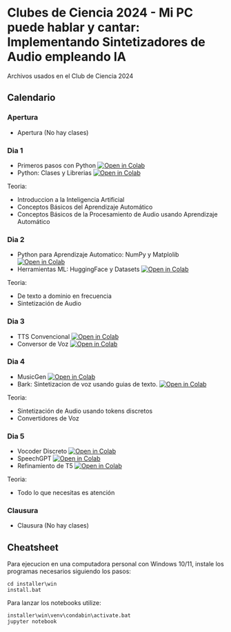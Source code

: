 # Clubes de Ciencia 2024 - Mi PC puede hablar y cantar: Implementando Sintetizadores de Audio empleando IA

Archivos usados en el Club de Ciencia 2024

## Calendario

### Apertura

- Apertura (No hay clases)

### Dia 1

- Primeros pasos con Python [![Open in Colab](https://colab.research.google.com/assets/colab-badge.svg)](https://colab.research.google.com/github/Fhrozen/2024_clubes_ciencia_sythn/blob/main/dia_1/01_python.ipynb)
- Python: Clases y Librerias [![Open in Colab](https://colab.research.google.com/assets/colab-badge.svg)](https://colab.research.google.com/github/Fhrozen/2024_clubes_ciencia_sythn/blob/main/dia_1/02_classes_libs.ipynb)

Teoria:

- Introduccion a la Inteligencia Artificial
- Conceptos Básicos del Aprendizaje Automático
- Conceptos Básicos de la Procesamiento de Audio usando Aprendizaje Automático

### Dia 2

- Python para Aprendizaje Automatico: NumPy y Matplolib [![Open in Colab](https://colab.research.google.com/assets/colab-badge.svg)](https://colab.research.google.com/github/Fhrozen/2024_clubes_ciencia_sythn/blob/main/dia_2/01_AudioProcess.ipynb)
- Herramientas ML: HuggingFace y Datasets [![Open in Colab](https://colab.research.google.com/assets/colab-badge.svg)](https://colab.research.google.com/github/Fhrozen/2024_clubes_ciencia_sythn/blob/main/dia_2/02_HF_DS.ipynb)

Teoria:

- De texto a dominio en frecuencia
- Sintetización de Audio

### Dia 3

- TTS Convencional [![Open in Colab](https://colab.research.google.com/assets/colab-badge.svg)](https://colab.research.google.com/github/Fhrozen/2024_clubes_ciencia_sythn/blob/main/dia_3/01_TTS_conventional.ipynb)
- Conversor de Voz [![Open in Colab](https://colab.research.google.com/assets/colab-badge.svg)](https://colab.research.google.com/github/Fhrozen/2024_clubes_ciencia_sythn/blob/main/dia_3/02_VoiceChanger.ipynb)

### Dia 4

- MusicGen [![Open in Colab](https://colab.research.google.com/assets/colab-badge.svg)](https://colab.research.google.com/github/Fhrozen/2024_clubes_ciencia_sythn/blob/main/dia_4/01_MusicGen.ipynb)
- Bark: Sintetizacion de voz usando guias de texto. [![Open in Colab](https://colab.research.google.com/assets/colab-badge.svg)](https://colab.research.google.com/github/Fhrozen/2024_clubes_ciencia_sythn/blob/main/dia_4/02_TTS_Discrete.ipynb)

Teoria:

- Sintetización de Audio usando tokens discretos
- Convertidores de Voz

### Dia 5

- Vocoder Discreto [![Open in Colab](https://colab.research.google.com/assets/colab-badge.svg)](https://colab.research.google.com/github/Fhrozen/2024_clubes_ciencia_sythn/blob/main/dia_5/01_Vocoder_Discrete.ipynb)
- SpeechGPT [![Open in Colab](https://colab.research.google.com/assets/colab-badge.svg)](https://colab.research.google.com/github/Fhrozen/2024_clubes_ciencia_sythn/blob/main/dia_5/02_SpeechGPT.ipynb)
- Refinamiento de T5 [![Open in Colab](https://colab.research.google.com/assets/colab-badge.svg)](https://colab.research.google.com/github/Fhrozen/2024_clubes_ciencia_sythn/blob/main/dia_5/03_Refinar_T5.ipynb)

Teoria:

- Todo lo que necesitas es atención

### Clausura

- Clausura (No hay clases)

## Cheatsheet

Para ejecucion en una computadora personal con Windows 10/11,
instale los programas necesarios siguiendo los pasos:

```batch
cd installer\win
install.bat
```

Para lanzar los notebooks utilize:

```batch
installer\win\venv\condabin\activate.bat
jupyter notebook
```
